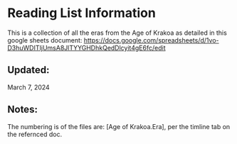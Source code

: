 # Reading List Information
This is a collection of all the eras from the Age of Krakoa as detailed in this google sheets document:
https://docs.google.com/spreadsheets/d/1vo-D3huWDITIjUmsA8JlTYYGHDhkQedDlcyit4gE6fc/edit

## Updated:
March 7, 2024

## Notes:
The numbering is of the files are: [Age of Krakoa.Era], per the timline tab on the refernced doc.

